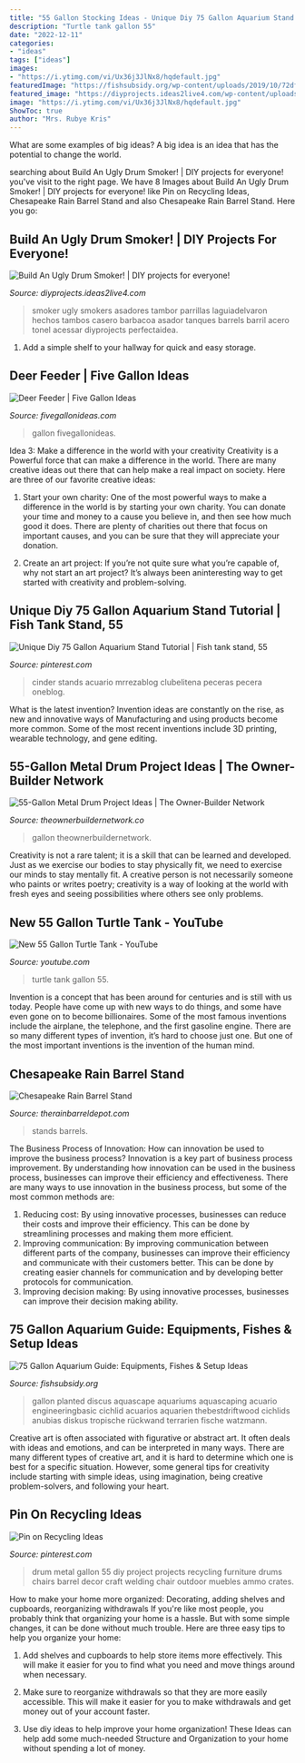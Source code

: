 ```yaml
---
title: "55 Gallon Stocking Ideas - Unique Diy 75 Gallon Aquarium Stand Tutorial"
description: "Turtle tank gallon 55"
date: "2022-12-11"
categories:
- "ideas"
tags: ["ideas"]
images:
- "https://i.ytimg.com/vi/Ux36j3JlNx8/hqdefault.jpg"
featuredImage: "https://fishsubsidy.org/wp-content/uploads/2019/10/72df44a317040c9f7c325c4bd1b0682a.jpg"
featured_image: "https://diyprojects.ideas2live4.com/wp-content/uploads/sites/5/2014/12/UglyDrumSmoker3.jpg"
image: "https://i.ytimg.com/vi/Ux36j3JlNx8/hqdefault.jpg"
ShowToc: true
author: "Mrs. Rubye Kris"
---
```



What are some examples of big ideas?
A big idea is an idea that has the potential to change the world.

	

		
searching about Build An Ugly Drum Smoker! | DIY projects for everyone! you've visit to the right page. We have 8 Images about Build An Ugly Drum Smoker! | DIY projects for everyone! like Pin on Recycling Ideas, Chesapeake Rain Barrel Stand and also Chesapeake Rain Barrel Stand. Here you go:
		
    
## Build An Ugly Drum Smoker! | DIY Projects For Everyone!

<img loading=lazy src="https://diyprojects.ideas2live4.com/wp-content/uploads/sites/5/2014/12/UglyDrumSmoker3.jpg" onerror="this.onerror=null;this.src='https://tse3.mm.bing.net/th?id=OIP.q-VbjDGWtiGIoY31hFafNQHaJ6&amp;pid=15.1';" alt="Build An Ugly Drum Smoker! | DIY projects for everyone!">

_Source: diyprojects.ideas2live4.com_

>smoker ugly smokers asadores tambor parrillas laguiadelvaron hechos tambos casero barbacoa asador tanques barrels barril acero tonel acessar diyprojects perfectaidea. 

	

1. Add a simple shelf to your hallway for quick and easy storage.

    
## Deer Feeder | Five Gallon Ideas

<img loading=lazy src="http://fivegallonideas.com/wp-content/uploads/2017/03/fivegallonddeerfeeder-533x800.jpg" onerror="this.onerror=null;this.src='https://tse3.mm.bing.net/th?id=OIP.XIxmY2bxwis2cjnX_ybEmgHaLH&amp;pid=15.1';" alt="Deer Feeder | Five Gallon Ideas">

_Source: fivegallonideas.com_

>gallon fivegallonideas. 

	

Idea 3: Make a difference in the world with your creativity
Creativity is a Powerful force that can make a difference in the world. There are many creative ideas out there that can help make a real impact on society. Here are three of our favorite creative ideas:
1. Start your own charity: One of the most powerful ways to make a difference in the world is by starting your own charity. You can donate your time and money to a cause you believe in, and then see how much good it does. There are plenty of charities out there that focus on important causes, and you can be sure that they will appreciate your donation.

2. Create an art project: If you’re not quite sure what you’re capable of, why not start an art project? It’s always been aninteresting way to get started with creativity and problem-solving.

    
## Unique Diy 75 Gallon Aquarium Stand Tutorial | Fish Tank Stand, 55

<img loading=lazy src="https://i.pinimg.com/736x/bd/f2/59/bdf2598f21f0179646416a52b25dd15f.jpg" onerror="this.onerror=null;this.src='https://tse2.mm.bing.net/th?id=OIP.5dGPSr8qrItZ94igyUuufwHaLE&amp;pid=15.1';" alt="Unique Diy 75 Gallon Aquarium Stand Tutorial | Fish tank stand, 55">

_Source: pinterest.com_

>cinder stands acuario mrrezablog clubelitena peceras pecera oneblog. 

	

What is the latest invention?
Invention ideas are constantly on the rise, as new and innovative ways of Manufacturing and using products become more common. Some of the most recent inventions include 3D printing, wearable technology, and gene editing.

    
## 55-Gallon Metal Drum Project Ideas | The Owner-Builder Network

<img loading=lazy src="https://theownerbuildernetwork.co/wp-content/uploads/2015/10/55-Gallon-Metal-Drum-Ideas.jpg" onerror="this.onerror=null;this.src='https://tse1.mm.bing.net/th?id=OIP.TUkOpDMjdfSGCOHqFjp3NgHaEK&amp;pid=15.1';" alt="55-Gallon Metal Drum Project Ideas | The Owner-Builder Network">

_Source: theownerbuildernetwork.co_

>gallon theownerbuildernetwork. 

	

Creativity is not a rare talent; it is a skill that can be learned and developed. Just as we exercise our bodies to stay physically fit, we need to exercise our minds to stay mentally fit. A creative person is not necessarily someone who paints or writes poetry; creativity is a way of looking at the world with fresh eyes and seeing possibilities where others see only problems.

    
## New 55 Gallon Turtle Tank - YouTube

<img loading=lazy src="https://i.ytimg.com/vi/Ux36j3JlNx8/hqdefault.jpg" onerror="this.onerror=null;this.src='https://tse1.mm.bing.net/th?id=OIP.FSNPZajw9Cn7qXi7P05CkAHaFj&amp;pid=15.1';" alt="New 55 Gallon Turtle Tank - YouTube">

_Source: youtube.com_

>turtle tank gallon 55. 

	

Invention is a concept that has been around for centuries and is still with us today. People have come up with new ways to do things, and some have even gone on to become billionaires. Some of the most famous inventions include the airplane, the telephone, and the first gasoline engine. There are so many different types of invention, it’s hard to choose just one. But one of the most important inventions is the invention of the human mind.

    
## Chesapeake Rain Barrel Stand

<img loading=lazy src="https://cdn11.bigcommerce.com/s-230f6/images/stencil/2560w/products/118/559/COMBOstandTcottaB__64850.1412613685.jpg?c=2" onerror="this.onerror=null;this.src='https://tse1.mm.bing.net/th?id=OIP.7w0NmFMv8V1mhASLCHgBgQHaKP&amp;pid=15.1';" alt="Chesapeake Rain Barrel Stand">

_Source: therainbarreldepot.com_

>stands barrels. 

	

The Business Process of Innovation: How can innovation be used to improve the business process?
Innovation is a key part of business process improvement. By understanding how innovation can be used in the business process, businesses can improve their efficiency and effectiveness. There are many ways to use innovation in the business process, but some of the most common methods are: 
1) Reducing cost: By using innovative processes, businesses can reduce their costs and improve their efficiency. This can be done by streamlining processes and making them more efficient. 
2) Improving communication: By improving communication between different parts of the company, businesses can improve their efficiency and communicate with their customers better. This can be done by creating easier channels for communication and by developing better protocols for communication. 
3) Improving decision making: By using innovative processes, businesses can improve their decision making ability.

    
## 75 Gallon Aquarium Guide: Equipments, Fishes &amp; Setup Ideas

<img loading=lazy src="https://fishsubsidy.org/wp-content/uploads/2019/10/72df44a317040c9f7c325c4bd1b0682a.jpg" onerror="this.onerror=null;this.src='https://tse2.mm.bing.net/th?id=OIP.sM_lh_QJRMD1cMSLYzx6QAHaE8&amp;pid=15.1';" alt="75 Gallon Aquarium Guide: Equipments, Fishes &amp; Setup Ideas">

_Source: fishsubsidy.org_

>gallon planted discus aquascape aquariums aquascaping acuario engineeringbasic cichlid acuarios aquarien thebestdriftwood cichlids anubias diskus tropische rückwand terrarien fische watzmann. 

	

Creative art is often associated with figurative or abstract art. It often deals with ideas and emotions, and can be interpreted in many ways. There are many different types of creative art, and it is hard to determine which one is best for a specific situation. However, some general tips for creativity include starting with simple ideas, using imagination, being creative problem-solvers, and following your heart.

    
## Pin On Recycling Ideas

<img loading=lazy src="https://i.pinimg.com/originals/87/b5/ae/87b5aebe631f70d24710c073990f9eca.jpg" onerror="this.onerror=null;this.src='https://tse2.mm.bing.net/th?id=OIP.LRvL3VN4LAlhqEIbemwDwQHaLH&amp;pid=15.1';" alt="Pin on Recycling Ideas">

_Source: pinterest.com_

>drum metal gallon 55 diy project projects recycling furniture drums chairs barrel decor craft welding chair outdoor muebles ammo crates. 

	

How to make your home more organized: Decorating, adding shelves and cupboards, reorganizing withdrawals
If you're like most people, you probably think that organizing your home is a hassle. But with some simple changes, it can be done without much trouble. Here are three easy tips to help you organize your home: 
1) Add shelves and cupboards to help store items more effectively. This will make it easier for you to find what you need and move things around when necessary.

2) Make sure to reorganize withdrawals so that they are more easily accessible. This will make it easier for you to make withdrawals and get money out of your account faster.

3) Use diy ideas to help improve your home organization! These Ideas can help add some much-needed Structure and Organization to your home without spending a lot of money.

